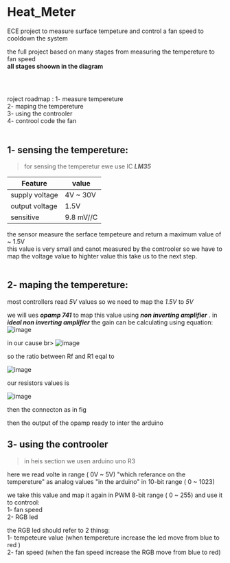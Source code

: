 # Heat_Meter
ECE project to measure surface tempeture and control a fan speed to cooldown the system

the full project based on many stages from measuring the tempereture to fan speed <br>
**all stages shoown in the diagram**

### <br>
roject roadmap :
1- measure tempereture  <br>
2- maping the tempereture  <br>
3- using the controoler  <br>
4- controol code the fan <br>
 <br>


## 1- sensing the tempereture:
> for sensing the temperetur ewe use IC  ***LM35*** 

|**Feature**| **value** |
|-----------|----------|
|supply voltage| 4V ~ 30V | 
|output voltage| 1.5V |
|sensitive| 9.8 mV//C |

the sensor measure the serface tempeteure and return a maximum value of ~ 1.5V  <br>
this value is very small and canot measured by the controoler so we have to map the voltage value to highter value this take us to the next step.
<br><br>
## 2- maping the tempereture:

most controllers read *5V* values so we need to map the *1.5V* to *5V*<br>

we will ues ***opamp 741*** to map this value using ***non inverting amplifier*** .
in ***ideal non inverting amplifier*** the gain can be calculating using equation:<br>
![image](https://user-images.githubusercontent.com/81495150/147510669-2755a879-7016-462b-b6d0-95d7ed94cec9.png)

in our cause br>
![image](https://user-images.githubusercontent.com/81495150/147511124-d9288e54-553f-4641-a272-81750e9dedda.png)


so the ratio between Rf and R1 eqal to <br>

![image](https://user-images.githubusercontent.com/81495150/147511153-f403cd4a-94f1-4f80-8ba1-77938ffa03fb.png)

our resistors values is <br>


![image](https://user-images.githubusercontent.com/81495150/147511196-57794eb1-063b-4965-a045-bcbffa1e614b.png)

then the connecton as in fig 



then the output of the opamp ready to inter the arduino


## 3- using the controoler
> in heis section we usen arduino uno R3 

here we read volte in range ( 0V ~ 5V) "which referance on the tempereture"  as analog values "in the arduino" in 10-bit range ( 0 ~ 1023)

we take this value and map it again in PWM 8-bit range ( 0 ~ 255) and use it to controol:<br>
1- fan speed <br>
2- RGB led  <br>

the RGB led  should refer to 2 thinsg:<br>
1- tempeteure value (when tempereture increase the led move from blue to red )<br>
2- fan speed (when the fan speed increase the RGB move from blue to red) <br>

